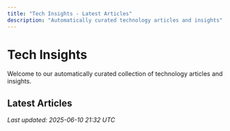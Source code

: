 ```yaml
---
title: "Tech Insights - Latest Articles"
description: "Automatically curated technology articles and insights"
---
```


# Tech Insights

Welcome to our automatically curated collection of technology articles and insights.

## Latest Articles



*Last updated: 2025-06-10 21:32 UTC*
